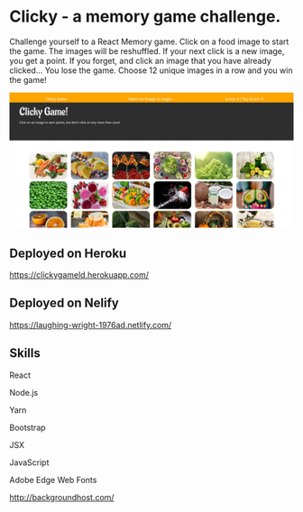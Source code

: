 # Clicky - a memory game challenge.
Challenge yourself to a React Memory game. Click on a food image to start the game.  The images will be reshuffled.  If your next click is a new image, you get a point.  If you forget, and click an image that you have already clicked... You lose the game.
Choose 12 unique images in a row and you win the game!


![Clicky Game](clicky.jpg)




## Deployed on Heroku
https://clickygameld.herokuapp.com/

## Deployed on Nelify 
https://laughing-wright-1976ad.netlify.com/


## Skills
React

Node.js

Yarn

Bootstrap 

JSX

JavaScript

Adobe Edge Web Fonts 

http://backgroundhost.com/


